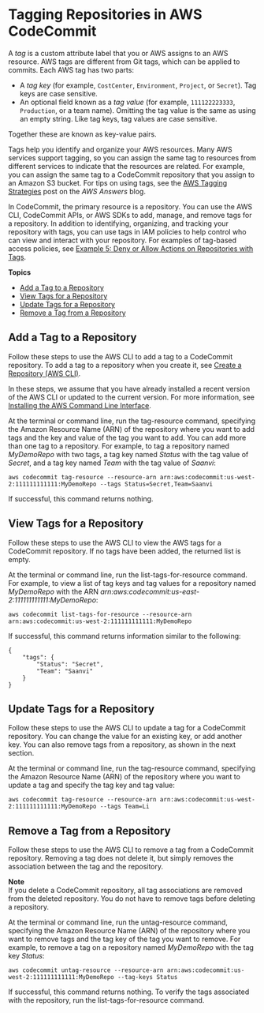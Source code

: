 # Tagging Repositories in AWS CodeCommit<a name="how-to-tag-repository"></a>

A *tag* is a custom attribute label that you or AWS assigns to an AWS resource\. AWS tags are different from Git tags, which can be applied to commits\. Each AWS tag has two parts:
+ A *tag key* \(for example, `CostCenter`, `Environment`, `Project`, or `Secret`\)\. Tag keys are case sensitive\.
+ An optional field known as a *tag value* \(for example, `111122223333`, `Production`, or a team name\)\. Omitting the tag value is the same as using an empty string\. Like tag keys, tag values are case sensitive\.

Together these are known as key\-value pairs\. 

Tags help you identify and organize your AWS resources\. Many AWS services support tagging, so you can assign the same tag to resources from different services to indicate that the resources are related\. For example, you can assign the same tag to a CodeCommit repository that you assign to an Amazon S3 bucket\. For tips on using tags, see the [AWS Tagging Strategies](https://aws.amazon.com/answers/account-management/aws-tagging-strategies/) post on the *AWS Answers* blog\. 

In CodeCommit, the primary resource is a repository\. You can use the AWS CLI, CodeCommit APIs, or AWS SDKs to add, manage, and remove tags for a repository\. In addition to identifying, organizing, and tracking your repository with tags, you can use tags in IAM policies to help control who can view and interact with your repository\. For examples of tag\-based access policies, see [Example 5: Deny or Allow Actions on Repositories with Tags](auth-and-access-control-iam-identity-based-access-control.md#identity-based-policies-example-5)\.

**Topics**
+ [Add a Tag to a Repository](#how-to-tag-repository-add)
+ [View Tags for a Repository](#how-to-tag-repository-list)
+ [Update Tags for a Repository](#how-to-tag-repository-update)
+ [Remove a Tag from a Repository](#how-to-tag-repository-delete)

## Add a Tag to a Repository<a name="how-to-tag-repository-add"></a>

Follow these steps to use the AWS CLI to add a tag to a CodeCommit repository\. To add a tag to a repository when you create it, see [Create a Repository \(AWS CLI\)](how-to-create-repository.md#how-to-create-repository-cli)\.

In these steps, we assume that you have already installed a recent version of the AWS CLI or updated to the current version\. For more information, see [Installing the AWS Command Line Interface](https://docs.aws.amazon.com/cli/latest/userguide/installing.html)\.

At the terminal or command line, run the tag\-resource command, specifying the Amazon Resource Name \(ARN\) of the repository where you want to add tags and the key and value of the tag you want to add\. You can add more than one tag to a repository\. For example, to tag a repository named *MyDemoRepo* with two tags, a tag key named *Status* with the tag value of *Secret*, and a tag key named *Team* with the tag value of *Saanvi*:

```
aws codecommit tag-resource --resource-arn arn:aws:codecommit:us-west-2:111111111111:MyDemoRepo --tags Status=Secret,Team=Saanvi 
```

If successful, this command returns nothing\.

## View Tags for a Repository<a name="how-to-tag-repository-list"></a>

Follow these steps to use the AWS CLI to view the AWS tags for a CodeCommit repository\. If no tags have been added, the returned list is empty\.

At the terminal or command line, run the list\-tags\-for\-resource command\. For example, to view a list of tag keys and tag values for a repository named *MyDemoRepo* with the ARN *arn:aws:codecommit:us\-east\-2:111111111111:MyDemoRepo*:

```
aws codecommit list-tags-for-resource --resource-arn arn:aws:codecommit:us-west-2:111111111111:MyDemoRepo
```

If successful, this command returns information similar to the following:

```
{
    "tags": {
        "Status": "Secret",
        "Team": "Saanvi"
    }
}
```

## Update Tags for a Repository<a name="how-to-tag-repository-update"></a>

Follow these steps to use the AWS CLI to update a tag for a CodeCommit repository\. You can change the value for an existing key, or add another key\. You can also remove tags from a repository, as shown in the next section\.

At the terminal or command line, run the tag\-resource command, specifying the Amazon Resource Name \(ARN\) of the repository where you want to update a tag and specify the tag key and tag value:

```
aws codecommit tag-resource --resource-arn arn:aws:codecommit:us-west-2:111111111111:MyDemoRepo --tags Team=Li
```

## Remove a Tag from a Repository<a name="how-to-tag-repository-delete"></a>

Follow these steps to use the AWS CLI to remove a tag from a CodeCommit repository\. Removing a tag does not delete it, but simply removes the association between the tag and the repository\. 

**Note**  
If you delete a CodeCommit repository, all tag associations are removed from the deleted repository\. You do not have to remove tags before deleting a repository\.

At the terminal or command line, run the untag\-resource command, specifying the Amazon Resource Name \(ARN\) of the repository where you want to remove tags and the tag key of the tag you want to remove\. For example, to remove a tag on a repository named *MyDemoRepo* with the tag key *Status*:

```
aws codecommit untag-resource --resource-arn arn:aws:codecommit:us-west-2:111111111111:MyDemoRepo --tag-keys Status
```

If successful, this command returns nothing\. To verify the tags associated with the repository, run the list\-tags\-for\-resource command\.
